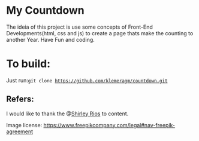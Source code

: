 <h1>My Countdown</h1>

The ideia of this project is use some concepts of Front-End Developments(html, css and js) to create a page thats make the counting to another Year. Have Fun and coding.

<h1>To build:</h1>

Just run:<code>git clone https://github.com/klemeragm/countdown.git</code>

<h2>Refers:</h2> I would like to thank the @<a href="https://github.com/ShirleyR12/">Shirley Rios<a/> to content. 

Image license: https://www.freepikcompany.com/legal#nav-freepik-agreement
